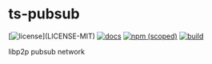 # ts-pubsub

[![license](https://img.shields.io/badge/license-MIT%2FApache--2.0-blue")](LICENSE-MIT)
[![docs](https://img.shields.io/badge/docs-typescript-blue.svg)](https://aicacia.github.io/ts-pubsub/)
[![npm (scoped)](https://img.shields.io/npm/v/@aicacia/pubsub)](https://www.npmjs.com/package/@aicacia/pubsub)
[![build](https://github.com/aicacia/ts-pubsub/workflows/Test/badge.svg)](https://github.com/aicacia/ts-pubsub/actions/workflows/test.yml)

libp2p pubsub network
